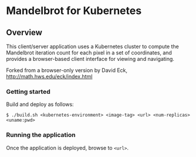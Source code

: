 # Mandelbrot for Kubernetes

## Overview
This client/server application uses a Kubernetes cluster to compute the Mandelbrot iteration count for each pixel in a set of coordinates, 
and provides a browser-based client interface for viewing and navigating.

Forked from a browser-only version by David Eck, http://math.hws.edu/eck/index.html

### Getting started
Build and deploy as follows:
```
$ ./build.sh <kubernetes-environment> <image-tag> <url> <num-replicas> <uname:pwd>
```

### Running the application
Once the application is deployed, browse to `<url>`.
